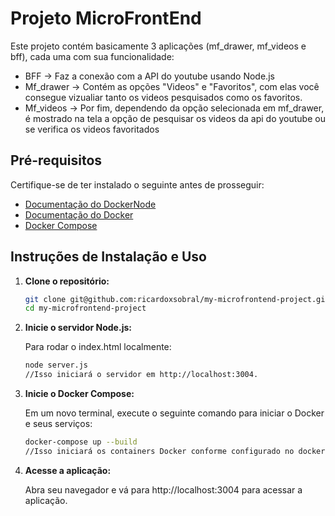 # Projeto MicroFrontEnd

Este projeto contém basicamente 3 aplicações (mf_drawer, mf_videos e bff), cada uma com sua funcionalidade:
- BFF -> Faz a conexão com a API do youtube usando Node.js
- Mf_drawer -> Contém as opções "Videos" e "Favoritos", com elas você consegue vizualiar tanto os videos pesquisados como os favoritos.
- Mf_videos -> Por fim, dependendo da opção selecionada em mf_drawer, é mostrado na tela a opção de pesquisar os videos da api do youtube ou se verifica os videos favoritados

## Pré-requisitos

Certifique-se de ter instalado o seguinte antes de prosseguir:

- [Documentação do Docker](https://docs.docker.com/)[Node]([https://docs.docker.com/](https://nodejs.org/docs/latest/api/))
- [Documentação do Docker](https://docs.docker.com/)
- [Docker Compose]((https://docs.docker.com/compose/))

## Instruções de Instalação e Uso

1. **Clone o repositório:**

   ```bash
   git clone git@github.com:ricardoxsobral/my-microfrontend-project.git
   cd my-microfrontend-project
   
2. **Inicie o servidor Node.js:**

   Para rodar o index.html localmente:
   ```bash
   node server.js
   //Isso iniciará o servidor em http://localhost:3004.

3. **Inicie o Docker Compose:**

   Em um novo terminal, execute o seguinte comando para iniciar o Docker e seus serviços:
   ```bash
   docker-compose up --build
   //Isso iniciará os containers Docker conforme configurado no docker-compose.yml.

4. **Acesse a aplicação:**

   Abra seu navegador e vá para http://localhost:3004 para acessar a aplicação.


   
